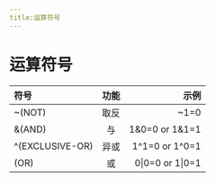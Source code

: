 ```yaml
---
title:运算符号
---
```


# 运算符号

符号 | 功能 | 示例 |
:- | :-: | -:
~(NOT) | 取反 | ~1=0
&(AND) | 与 |  1&0=0 or 1&1=1
^(EXCLUSIVE-OR)   | 异或 | 1^1=0 or 1^0=1
|(OR) | 或 | 0\|0=0 or 1\|0=1